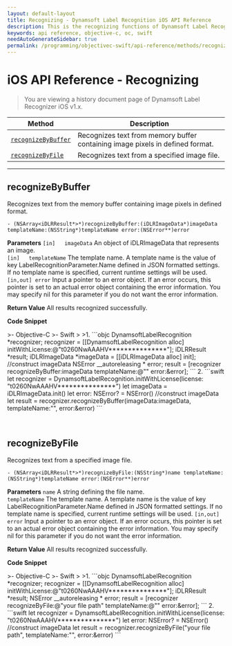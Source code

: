 ```yaml
---
layout: default-layout
title: Recognizing - Dynamsoft Label Recognition iOS API Reference
description: This is the recognizing functions of Dynamsoft Label Recognition for iOS API Reference.
keywords: api reference, objective-c, oc, swift
needAutoGenerateSidebar: true
permalink: /programming/objectivec-swift/api-reference/methods/recognizing-v1.0.html
---
```


# iOS API Reference - Recognizing

> You are viewing a history document page of Dynamsoft Label Recognizer iOS v1.x.

| Method               | Description |
|----------------------|-------------|
  | [`recognizeByBuffer`](#recognizebybuffer) | Recognizes text from memory buffer containing image pixels in defined format. |
  | [`recognizeByFile`](#recognizebyfile) | Recognizes text from a specified image file. |

---

## recognizeByBuffer
Recognizes text from the memory buffer containing image pixels in defined format.

```objc
- (NSArray<iDLRResult*>*)recognizeByBuffer:(iDLRImageData*)imageData templateName:(NSString*)templateName error:(NSError**)error
```   
   
**Parameters**
`[in]	imageData` An object of iDLRImageData that represents an image.  
`[in]	templateName` The template name. A template name is the value of key LabelRecognitionParameter.Name defined in JSON formatted settings. If no template name is specified, current runtime settings will be used.
`[in,out] error` Input a pointer to an error object. If an error occurs, this pointer is set to an actual error object containing the error information. You may specify nil for this parameter if you do not want the error information.

**Return Value**
All results recognized successfully.

**Code Snippet**

<div class="sample-code-prefix"></div>
>- Objective-C
>- Swift
>
>1. 
```objc
DynamsoftLabelRecognition *recognizer;
recognizer = [[DynamsoftLabelRecognition alloc] initWithLicense:@"t0260NwAAAHV***************"];
iDLRResult *result;
iDLRImageData *imageData = [[iDLRImageData alloc] init];
//construct imageData
NSError __autoreleasing *  error;
result = [recognizer recognizeByBuffer:imageData templateName:@"" error:&error];
```
2. 
```swift
let recognizer = DynamsoftLabelRecognition.initWithLicense(license: "t0260NwAAAHV***************")
let imageData = iDLRImageData.init()
let error: NSError? = NSError()
//construct imageData
let result = recognizer.recognizeByBuffer(imageData:imageData, templateName:"", error:&error)
```

&nbsp;


## recognizeByFile
Recognizes text from a specified image file.

```objc
- (NSArray<iDLRResult*>*)recognizeByFile:(NSString*)name templateName:(NSString*)templateName error:(NSError**)error
```   
   
**Parameters**
`name` A string defining the file name.  
`templateName` The template name. A template name is the value of key LabelRecognitionParameter.Name defined in JSON formatted settings. If no template name is specified, current runtime settings will be used.
`[in,out] error` Input a pointer to an error object. If an error occurs, this pointer is set to an actual error object containing the error information. You may specify nil for this parameter if you do not want the error information.

**Return Value**
All results recognized successfully.


**Code Snippet**

<div class="sample-code-prefix"></div>
>- Objective-C
>- Swift
>
>1. 
```objc
DynamsoftLabelRecognition *recognizer;
recognizer = [[DynamsoftLabelRecognition alloc] initWithLicense:@"t0260NwAAAHV***************"];
iDLRResult *result;
NSError __autoreleasing *  error;
result = [recognizer recognizeByFile:@"your file path" templateName:@"" error:&error];
```
2. 
```swift
let recognizer = DynamsoftLabelRecognition.initWithLicense(license: "t0260NwAAAHV***************")
let error: NSError? = NSError()
//construct imageData
let result = recognizer.recognizeByFile("your file path", templateName:"", error:&error)
```

&nbsp;


